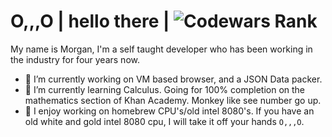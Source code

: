 # O,,,O | hello there | ![Codewars Rank](https://www.codewars.com/users/MorganGarciaBrown/badges/large)

My name is Morgan, I'm a self taught developer who has been working in the industry for four years now.

- 🔭 I’m currently working on VM based browser, and a JSON Data packer.
- 🌱 I’m currently learning Calculus. Going for 100% completion on the mathematics section of Khan Academy. Monkey like see number go up.
- 🖤 I enjoy working on homebrew CPU's/old intel 8080's. If you have an old white and gold intel 8080 cpu, I will take it off your hands `O,,,O`.
